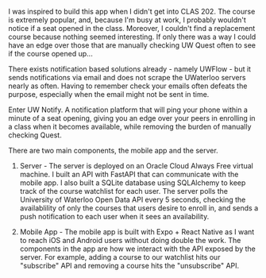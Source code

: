 I was inspired to build this app when I didn't get into CLAS 202. The course is extremely popular, and, because I'm busy at work, I probably wouldn't notice if a seat opened in the class. Moreover, I couldn't find a replacement course because nothing seemed interesting. If only there was a way I could have an edge over those that are manually checking UW Quest often to see if the course opened up...

There exists notification based solutions already - namely UWFlow - but it sends notifications via email and does not scrape the UWaterloo servers nearly as often. Having to remember check your emails often defeats the purpose, especially when the email might not be sent in time.

Enter UW Notify. A notification platform that will ping your phone within a minute of a seat opening, giving you an edge over your peers in enrolling in a class when it becomes available, while removing the burden of manually checking Quest.

There are two main components, the mobile app and the server.

1. Server - The server is deployed on an Oracle Cloud Always Free virtual machine. I built an API with FastAPI that can communicate with the mobile app. I also built a SQLite database using SQLAlchemy to keep track of the course watchlist for each user. The server polls the University of Waterloo Open Data API every 5 seconds, checking the availablility of only the courses that users desire to enroll in, and sends a push notification to each user when it sees an availability.

2. Mobile App - The mobile app is built with Expo + React Native as I want to reach iOS and Android users without doing double the work. The components in the app are how we interact with the API exposed by the server. For example, adding a course to our watchlist hits our "subscribe" API and removing a course hits the "unsubscribe" API.
